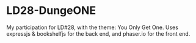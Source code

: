 LD28-DungeONE
=============

My participation for LD#28, with the theme: You Only Get One. Uses expressjs &amp; bookshelfjs for the back end, and phaser.io for the front end.
